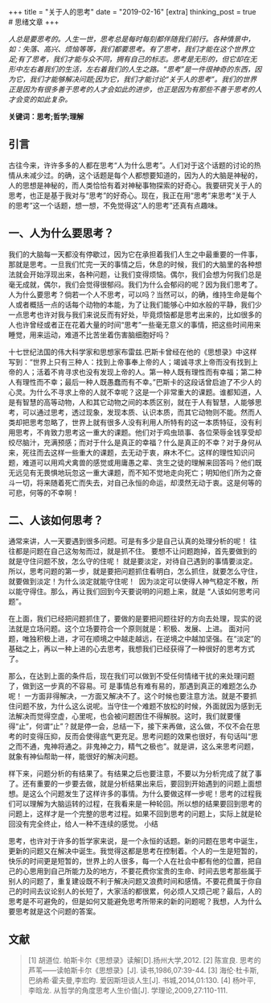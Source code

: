 +++
title = "关于人的思考"
date = "2019-02-16"
[extra]
thinking_post = true # 思绪文章
+++

*人总是要思考的。人生一世，思考总是每时每刻都伴随我们前行。各种情景中，如：失落、高兴、烦恼等等，我们都要思考。有了思考，我们才能在这个世界立足;有了思考，我们才能与众不同，拥有自己的标志。思考是无形的，但它却在无形中左右着我们的生活，左右着我们的人生之路。“思考”是一件很神奇的东西，因为它，我们才能够解决问题;因为它，我们才能讨论“关于人的思考”。我们的世界正是因为有很多善于思考的人才会如此的进步，也正是因为有那些不善于思考的人才会变的如此复杂。*

<!-- more -->

  **关键词：思考;哲学;理解**

## 引言

古往今来，许许多多的人都在思考“人为什么思考”。人们对于这个话题的讨论的热情从未减少过。的确，这个话题是每个人都想要知道的，因为人的大脑是神秘的，人的思想是神秘的，而人类恰恰有着对神秘事物探索的好奇心。我要研究关于人的思考，也正是基于我对与“思考”的好奇心。现在，我正在用“思考”来思考“关于人的思考”这一个话题，想一想，不免觉得这“人的思考”还真有点趣味。

## 一、人为什么要思考？

我们的大脑每一天都没有停歇过，因为它在承担着我们人生之中最重要的一件事，那就是思考。一旦我们忙完一天的事情之后，休息的时候，我们的大脑里的各种想法就会开始浮现出来，各种问题，让我们变得烦恼。偶尔，我们会想为何我们总是毫无成就，偶尔，我们会觉得很郁闷。我们为什么会郁闷的呢？因为我们思考了。
人为什么要思考？倘若一个人不思考，可以吗？当然可以，的确，维持生命是每个人或者概括一点的话每个动物的本能，为了让我们能够心中如水般的平静，我们少一点思考也许对我与我们来说反而有好处，毕竟烦恼都是思考出来的，比如很多的人也许曾经或者正在花着大量的时间“思考”一些毫无意义的事情，把这些时间用来睡觉，用来运动，难道不比苦坐着伤害脑细胞好吗？

十七世纪法国的伟大科学家和思想家布雷兹.巴斯卡曾经在他的《思想录》中这样写到：“世界上只有三种人：找到上帝事奉上帝的人；竭诚寻求上帝而没有找到上帝的人；活着不肯寻求也没有发现上帝的人。第一种人既有理性而有幸福；第二种人有理性而不幸；最后一种人既愚蠢而有不幸。”巴斯卡的这段话曾启迪了不少人的心灵。为什么不寻求上帝的人就不幸呢？这是一个非常重大的课题。谁都知道，人是有智慧的高等动物，人和其它动物之间的本质区别，就在于人有智慧，人能够思考，可以通过思考，透过现象，发现本质、认识本质，而其它动物则不能。然而人类却把思考忽略了，世界上就有很多人没有利用人所特有的这一本质特征，没有利用思考，不肯致力思考这一重大的课题。他们对于鸡虫琐事、各位荣辱金钱享受却绞尽脑汁，充满预感；而对于什么是真正的幸福？什么是真正的不幸？对于身何从来，死往而去这样一些重大的课题，去无动于衷，麻木不仁。这样的理性知识问题，难道可以用鸡犬禽兽的感觉或用庸愚之辈、贪生之徒的理解来回答吗？他们既无远见有无畏惧地玩忽这一重大课题，而不知不觉地走向死亡；明知他们所为之奋斗一切，将来随着死亡而失去，对自己永恒的命运，却漠然无动于衷。这是何等的可悲，何等的不幸啊！

## 二、人该如何思考？

通常来讲，人一天要遇到很多问题。可是有多少是自己认真的处理分析的呢！ 往往都是问题在自己这匆匆而过，就是抓不住。 要想不让问题跑掉，首先要做到的就是守住问题不放，怎么守的住呢！ 就是要淡定，对待自己遇到的事情要淡定。所以，思考问题的第一步，就是要把问题抓住看明白，怎么抓住，就要怎么守住，就要做到淡定！为什么淡定就能守住呢！  因为淡定可以使得人神气稳定不散，所以能守得住。那么，再让我们回到今天要说明的问题上来，就是 “人该如何思考问题”。

在上面，我们已经把问题抓住了，要做的是要把问题往好的方向去处理，现实的说法就是立场问题。这个立场要符合一个原则就是：积极、发展、上进。 面对问题，唯独积极上进，才可在顺境之中越走越远，在逆境之中越加坚强。在“淡定”的基础之上，再以一种上进的心去思考，我想我们已经获得了一种很好的思考方式了。

那么，在达到上面的条件后，现在我们可以做到不受任何情绪干扰的来处理问题了，做到这一步真的不容易。可 是事情总有难有易的，那遇到真正的难题怎么办呢！ 一方面非得解决，一方面又解决不了。这个时候也要注意方法。就是不要抓住问题不放，为什么这么说呢。当守住一个难题不放松的时候，外面就因为感到无法解决而觉得空虚，心里呢，也会被问题困住不得解脱。这时，我们就要懂得“止”，何谓“止”？就是停一会，总结一下，接下来再做，这么做，不仅不会在思考的时变得压抑，反而会使得底气更充足。思考问题的效果也很好，有句话叫“思之而不通，鬼神将通之。非鬼神之力，精气之极也”。就是讲，这么来思考问题，就象有神仙帮助一样，能很好的解决问题。

样下来，问题分析的有结果了。有结果之后也要注意，不要以为分析完成了就了事了。还有重要的一步要去做，就是分析结果出来后，要回到开始遇到的问题上面想想。是这么个问题发生了这样许多的事情。为什么要做这样一步呢！思考的过程我们可以理解为大脑运转的过程，在我看来是一种轮回。所以想的结果要回到思考的问题上，这样才是一个完整的思考过程。如果不回到思考的问题上，实际上就是轮回没有完全终止，给人一种不连续的感觉。
小结

思考，也许对于许多的哲学家来说，是一个永恒的话题。新的问题在思考中诞生，更新的问题又在解决中诞生。我觉得这都是思考在控制着。个人的一生是短暂的，快乐的时间更是短暂的，世界上的人很多，每一个人在社会中都有他的位置，把自己的心思用到自己所能力及的地方，不要花费你宝贵的生命、时间去思考那些属于别人的问题了，重复建设既不利于解决问题又浪费时间和感情。不要花费属于你自己的时间去议论别人的长短了，大家活的都很累，何必烦人又烦己呢？最后，人的思考是不可避免的，但是如何又能避免思考所带来的新的问题呢？我想，人为什么要思考就是这个问题的答案。

## 文献
> [1] 胡道位. 帕斯卡尔《思想录》读解[D].扬州大学,2012.
> [2] 陈宣良. 思考的芦苇——读帕斯卡尔《思想录》[J]. 读书,1986,07:39-44.
> [3] 海伦·杜卡斯,巴纳希·霍夫曼,李宏昀. 爱因斯坦谈人生[J]. 书城,2014,01:130.
> [4] 杨叶平,李晗龙. 从哲学的角度思考人生价值[J]. 学理论,2009,27:110-111.
